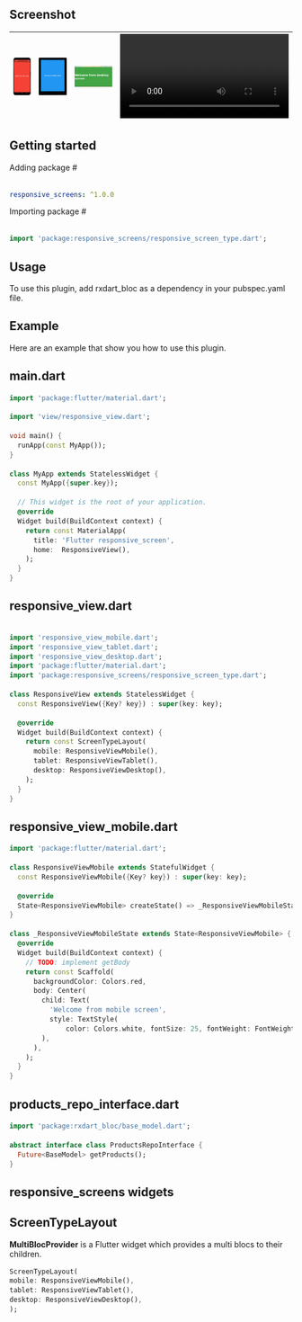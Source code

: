 

## Screenshot

| ![](screenshot/mobile.png) | ![](screenshot/tablet.png) | ![](screenshot/desktop.png) | ![](screenshot/video.mp4) |
|:--------------------------:|:--------------------------:|:---------------------------:|---------------------------|



## Getting started

Adding package #

```yaml

responsive_screens: ^1.0.0

```

Importing package #

```dart

import 'package:responsive_screens/responsive_screen_type.dart';

```

## Usage

To use this plugin, add rxdart_bloc as a dependency in your pubspec.yaml file.

## Example

Here are an example that show you how to use this plugin.

## main.dart
```dart
import 'package:flutter/material.dart';

import 'view/responsive_view.dart';

void main() {
  runApp(const MyApp());
}

class MyApp extends StatelessWidget {
  const MyApp({super.key});

  // This widget is the root of your application.
  @override
  Widget build(BuildContext context) {
    return const MaterialApp(
      title: 'Flutter responsive_screen',
      home:  ResponsiveView(),
    );
  }
}
```
## responsive_view.dart
```dart

import 'responsive_view_mobile.dart';
import 'responsive_view_tablet.dart';
import 'responsive_view_desktop.dart';
import 'package:flutter/material.dart';
import 'package:responsive_screens/responsive_screen_type.dart';

class ResponsiveView extends StatelessWidget {
  const ResponsiveView({Key? key}) : super(key: key);

  @override
  Widget build(BuildContext context) {
    return const ScreenTypeLayout(
      mobile: ResponsiveViewMobile(),
      tablet: ResponsiveViewTablet(),
      desktop: ResponsiveViewDesktop(),
    );
  }
}
```

## responsive_view_mobile.dart
```dart
import 'package:flutter/material.dart';

class ResponsiveViewMobile extends StatefulWidget {
  const ResponsiveViewMobile({Key? key}) : super(key: key);

  @override
  State<ResponsiveViewMobile> createState() => _ResponsiveViewMobileState();
}

class _ResponsiveViewMobileState extends State<ResponsiveViewMobile> {
  @override
  Widget build(BuildContext context) {
    // TODO: implement getBody
    return const Scaffold(
      backgroundColor: Colors.red,
      body: Center(
        child: Text(
          'Welcome from mobile screen',
          style: TextStyle(
              color: Colors.white, fontSize: 25, fontWeight: FontWeight.bold),
        ),
      ),
    );
  }
}
```
## products_repo_interface.dart
```dart
import 'package:rxdart_bloc/base_model.dart';

abstract interface class ProductsRepoInterface {
  Future<BaseModel> getProducts();
}
```
## responsive_screens widgets

## ScreenTypeLayout
**MultiBlocProvider** is a Flutter widget which provides a multi blocs to their children.

```dart
ScreenTypeLayout(
mobile: ResponsiveViewMobile(),
tablet: ResponsiveViewTablet(),
desktop: ResponsiveViewDesktop(),
);
```

